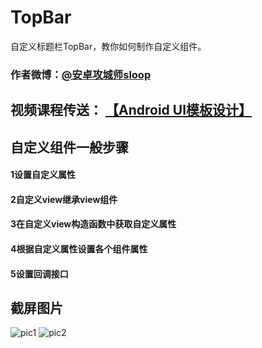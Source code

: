 # TopBar
自定义标题栏TopBar，教你如何制作自定义组件。

### 作者微博：[@安卓攻城师sloop](http://weibo.com/5459430586) 

## 视频课程传送： [【Android UI模板设计】](http://www.imooc.com/learn/247) 

## 自定义组件一般步骤
#### 1设置自定义属性
#### 2自定义view继承view组件
#### 3在自定义view构造函数中获取自定义属性
#### 4根据自定义属性设置各个组件属性
#### 5设置回调接口

## 截屏图片

![pic1](https://github.com/GcsSloop/TopBar/blob/master/Art/pic_01.png) ![pic2](https://github.com/GcsSloop/TopBar/blob/master/Art/pic_02.png)
